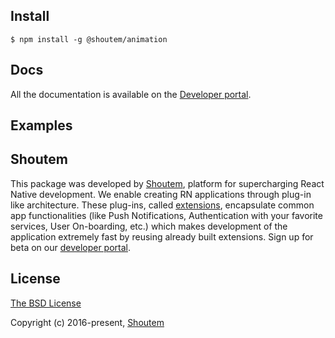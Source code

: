 ## Install

```
$ npm install -g @shoutem/animation
```

## Docs

All the documentation is available on the [Developer portal](http://shoutem.github.io/docs/ui-toolkit/animation/animations).


## Examples


## Shoutem

This package was developed by [Shoutem](http://shoutem.github.io), platform for supercharging React Native development. We enable creating RN applications through plug-in like architecture. These plug-ins, called [extensions](http://shoutem.github.io/), encapsulate common app functionalities (like Push Notifications, Authentication with your favorite services, User On-boarding, etc.) which makes development of the application extremely fast by reusing already built extensions. Sign up for beta on our [developer portal](http://shoutem.github.io).

## License

[The BSD License](https://opensource.org/licenses/BSD-3-Clause)

Copyright (c) 2016-present, [Shoutem](http://shoutem.github.io)
